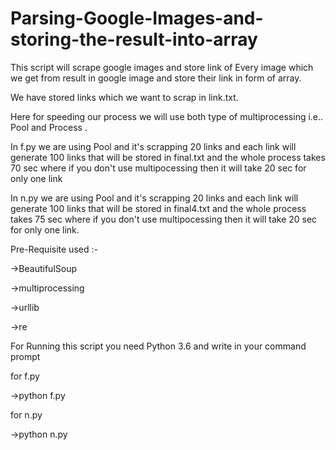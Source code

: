# Parsing-Google-Images-and-storing-the-result-into-array
This script will scrape google images and store link of Every image which we get from result in google image and store their link in form of array.

We have stored links which we want to scrap in link.txt.

Here for speeding our process we will use both type of multiprocessing i.e.. Pool and Process .

In f.py we are using Pool and it's scrapping 20 links and each link will generate 100 links that will be stored in final.txt and the whole process takes 70 sec where if you don't use multipocessing then it will take 20 sec for only one link

In n.py we are using Pool and it's scrapping 20 links and each link will generate 100 links that will be stored in final4.txt and the whole process takes 75 sec where if you don't use multipocessing then it will take 20 sec for only one link.

Pre-Requisite used :-

->BeautifulSoup

->multiprocessing

->urllib

->re

For Running this script you need Python 3.6 and write in your command prompt 

for f.py
 
 ->python f.py

for n.py
 
 ->python n.py
  

